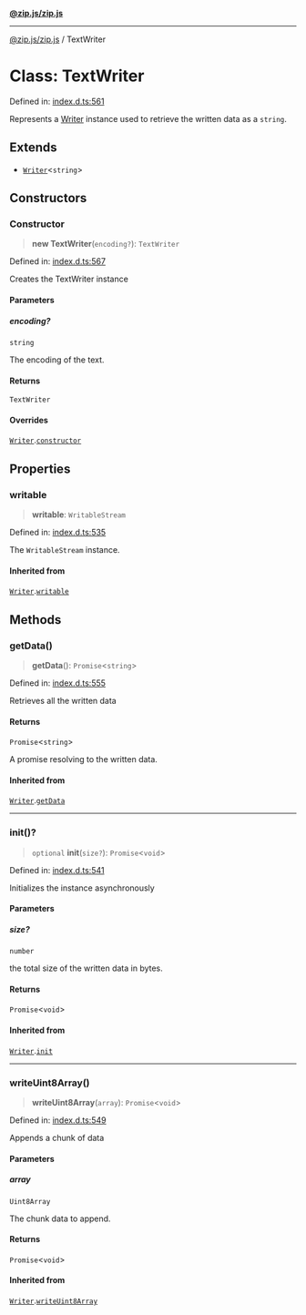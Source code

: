 [**@zip.js/zip.js**](../README.md)

***

[@zip.js/zip.js](../globals.md) / TextWriter

# Class: TextWriter

Defined in: [index.d.ts:561](https://github.com/gildas-lormeau/zip.js/blob/ade268faf16563c7a33ab45fce2e8761620ea353/index.d.ts#L561)

Represents a [Writer](Writer.md) instance used to retrieve the written data as a `string`.

## Extends

- [`Writer`](Writer.md)\<`string`\>

## Constructors

### Constructor

> **new TextWriter**(`encoding?`): `TextWriter`

Defined in: [index.d.ts:567](https://github.com/gildas-lormeau/zip.js/blob/ade268faf16563c7a33ab45fce2e8761620ea353/index.d.ts#L567)

Creates the TextWriter instance

#### Parameters

##### encoding?

`string`

The encoding of the text.

#### Returns

`TextWriter`

#### Overrides

[`Writer`](Writer.md).[`constructor`](Writer.md#constructor)

## Properties

### writable

> **writable**: `WritableStream`

Defined in: [index.d.ts:535](https://github.com/gildas-lormeau/zip.js/blob/ade268faf16563c7a33ab45fce2e8761620ea353/index.d.ts#L535)

The `WritableStream` instance.

#### Inherited from

[`Writer`](Writer.md).[`writable`](Writer.md#writable)

## Methods

### getData()

> **getData**(): `Promise`\<`string`\>

Defined in: [index.d.ts:555](https://github.com/gildas-lormeau/zip.js/blob/ade268faf16563c7a33ab45fce2e8761620ea353/index.d.ts#L555)

Retrieves all the written data

#### Returns

`Promise`\<`string`\>

A promise resolving to the written data.

#### Inherited from

[`Writer`](Writer.md).[`getData`](Writer.md#getdata)

***

### init()?

> `optional` **init**(`size?`): `Promise`\<`void`\>

Defined in: [index.d.ts:541](https://github.com/gildas-lormeau/zip.js/blob/ade268faf16563c7a33ab45fce2e8761620ea353/index.d.ts#L541)

Initializes the instance asynchronously

#### Parameters

##### size?

`number`

the total size of the written data in bytes.

#### Returns

`Promise`\<`void`\>

#### Inherited from

[`Writer`](Writer.md).[`init`](Writer.md#init)

***

### writeUint8Array()

> **writeUint8Array**(`array`): `Promise`\<`void`\>

Defined in: [index.d.ts:549](https://github.com/gildas-lormeau/zip.js/blob/ade268faf16563c7a33ab45fce2e8761620ea353/index.d.ts#L549)

Appends a chunk of data

#### Parameters

##### array

`Uint8Array`

The chunk data to append.

#### Returns

`Promise`\<`void`\>

#### Inherited from

[`Writer`](Writer.md).[`writeUint8Array`](Writer.md#writeuint8array)
